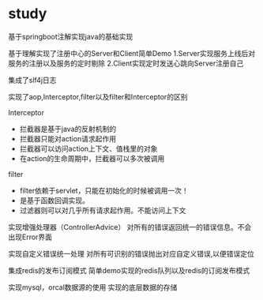 # study
基于springboot注解实现java的基础实现

基于理解实现了注册中心的Server和Client简单Demo
1.Server实现服务上线后对服务的注册以及服务的定时剔除
2.Client实现定时发送心跳向Server注册自己

集成了slf4j日志

实现了aop,Interceptor,filter以及filter和Interceptor的区别

Interceptor
 * 拦截器是基于java的反射机制的
 * 拦截器只能对action请求起作用
 * 拦截器可以访问action上下文、值栈里的对象
 * 在action的生命周期中，拦截器可以多次被调用
 
filter
 * filter依赖于servlet，只能在初始化的时候被调用一次！
 * 是基于函数回调实现。
 * 过滤器则可以对几乎所有请求起作用。不能访问上下文
 
实现增强处理器（ControllerAdvice）
对所有的错误返回统一的错误信息。不会出现Error界面 

实现自定义错误统一处理
对所有可识别的错误抛出对应自定义错误,以便错误定位

集成redis的发布订阅模式
简单demo实现的redis队列以及redis的订阅发布模式

实现mysql，orcal数据源的使用
实现的底层数据的存储
